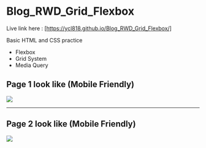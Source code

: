 # Blog_RWD_Grid_Flexbox

Live link here : [https://ycl818.github.io/Blog_RWD_Grid_Flexbox/]

Basic HTML and CSS practice
* Flexbox 
* Grid System
* Media Query


## Page 1 look like (Mobile Friendly)
![](https://github.com/ycl818/Blog_RWD_Grid_Flexbox/blob/master/images/20220226_blog1.gif)

---

## Page 2 look like (Mobile Friendly)
![](https://github.com/ycl818/Blog_RWD_Grid_Flexbox/blob/master/images/20220226_blog2.gif)
